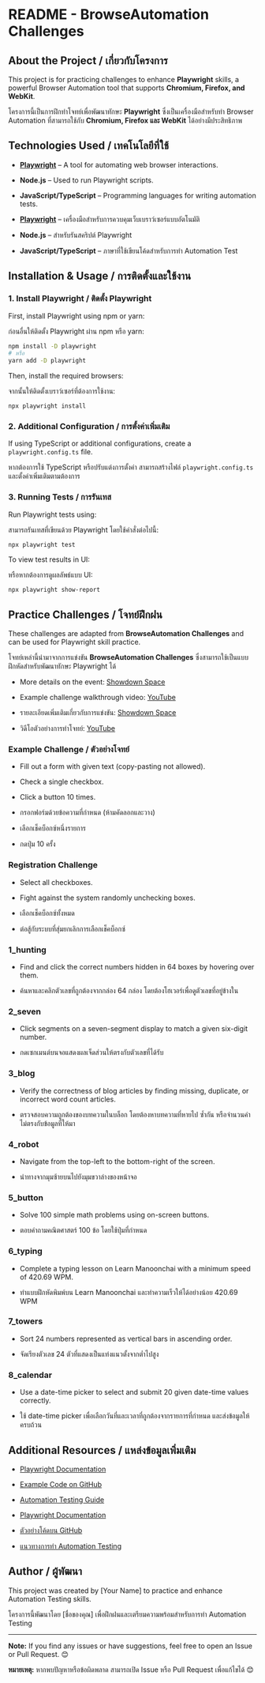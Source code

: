 # README - BrowseAutomation Challenges

## About the Project / เกี่ยวกับโครงการ

This project is for practicing challenges to enhance **Playwright** skills, a powerful Browser Automation tool that supports **Chromium, Firefox, and WebKit**.

โครงการนี้เป็นการฝึกทำโจทย์เพื่อพัฒนาทักษะ **Playwright** ซึ่งเป็นเครื่องมือสำหรับทำ Browser Automation ที่สามารถใช้กับ **Chromium, Firefox และ WebKit** ได้อย่างมีประสิทธิภาพ

## Technologies Used / เทคโนโลยีที่ใช้

- **[Playwright](https://playwright.dev/)** – A tool for automating web browser interactions.
- **Node.js** – Used to run Playwright scripts.
- **JavaScript/TypeScript** – Programming languages for writing automation tests.

- **[Playwright](https://playwright.dev/)** – เครื่องมือสำหรับการควบคุมเว็บเบราว์เซอร์แบบอัตโนมัติ
- **Node.js** – สำหรับรันสคริปต์ Playwright
- **JavaScript/TypeScript** – ภาษาที่ใช้เขียนโค้ดสำหรับการทำ Automation Test

## Installation & Usage / การติดตั้งและใช้งาน

### 1. Install Playwright / ติดตั้ง Playwright

First, install Playwright using npm or yarn:

ก่อนอื่นให้ติดตั้ง Playwright ผ่าน npm หรือ yarn:

```sh
npm install -D playwright
# หรือ
yarn add -D playwright
```

Then, install the required browsers:

จากนั้นให้ติดตั้งเบราว์เซอร์ที่ต้องการใช้งาน:

```sh
npx playwright install
```

### 2. Additional Configuration / การตั้งค่าเพิ่มเติม

If using TypeScript or additional configurations, create a `playwright.config.ts` file.

หากต้องการใช้ TypeScript หรือปรับแต่งการตั้งค่า สามารถสร้างไฟล์ `playwright.config.ts` และตั้งค่าเพิ่มเติมตามต้องการ

### 3. Running Tests / การรันเทส

Run Playwright tests using:

สามารถรันเทสที่เขียนด้วย Playwright โดยใช้คำสั่งต่อไปนี้:

```sh
npx playwright test
```

To view test results in UI:

หรือหากต้องการดูผลลัพธ์แบบ UI:

```sh
npx playwright show-report
```

## Practice Challenges / โจทย์ฝึกฝน

These challenges are adapted from **BrowseAutomation Challenges** and can be used for Playwright skill practice.

โจทย์เหล่านี้นำมาจากการแข่งขัน **BrowseAutomation Challenges** ซึ่งสามารถใช้เป็นแบบฝึกหัดสำหรับพัฒนาทักษะ Playwright ได้

- More details on the event: [Showdown Space](https://showdown.space/events/browser-automation-challenges/)
- Example challenge walkthrough video: [YouTube](https://youtu.be/jrgjfOehdOY)

- รายละเอียดเพิ่มเติมเกี่ยวกับการแข่งขัน: [Showdown Space](https://showdown.space/events/browser-automation-challenges/)
- วิดีโอตัวอย่างการทำโจทย์: [YouTube](https://youtu.be/jrgjfOehdOY)

### Example Challenge / ตัวอย่างโจทย์
- Fill out a form with given text (copy-pasting not allowed).
- Check a single checkbox.
- Click a button 10 times.

- กรอกฟอร์มด้วยข้อความที่กำหนด (ห้ามคัดลอกและวาง)
- เลือกเช็คบ็อกซ์หนึ่งรายการ
- กดปุ่ม 10 ครั้ง

### Registration Challenge
- Select all checkboxes.
- Fight against the system randomly unchecking boxes.

- เลือกเช็คบ็อกซ์ทั้งหมด
- ต่อสู้กับระบบที่สุ่มยกเลิกการเลือกเช็คบ็อกซ์

### 1_hunting
- Find and click the correct numbers hidden in 64 boxes by hovering over them.

- ค้นหาและคลิกตัวเลขที่ถูกต้องจากกล่อง 64 กล่อง โดยต้องโฮเวอร์เพื่อดูตัวเลขที่อยู่ข้างใน

### 2_seven
- Click segments on a seven-segment display to match a given six-digit number.

- กดเซกเมนต์บนจอแสดงผลเจ็ดส่วนให้ตรงกับตัวเลขที่ได้รับ

### 3_blog
- Verify the correctness of blog articles by finding missing, duplicate, or incorrect word count articles.

- ตรวจสอบความถูกต้องของบทความในบล็อก โดยต้องหาบทความที่หายไป ซ้ำกัน หรือจำนวนคำไม่ตรงกับข้อมูลที่ให้มา

### 4_robot
- Navigate from the top-left to the bottom-right of the screen.

- นำทางจากมุมซ้ายบนไปยังมุมขวาล่างของหน้าจอ

### 5_button
- Solve 100 simple math problems using on-screen buttons.

- ตอบคำถามคณิตศาสตร์ 100 ข้อ โดยใช้ปุ่มที่กำหนด

### 6_typing
- Complete a typing lesson on Learn Manoonchai with a minimum speed of 420.69 WPM.

- ทำแบบฝึกหัดพิมพ์บน Learn Manoonchai และทำความเร็วให้ได้อย่างน้อย 420.69 WPM

### 7_towers
- Sort 24 numbers represented as vertical bars in ascending order.

- จัดเรียงตัวเลข 24 ตัวที่แสดงเป็นแท่งแนวตั้งจากต่ำไปสูง

### 8_calendar
- Use a date-time picker to select and submit 20 given date-time values correctly.

- ใช้ date-time picker เพื่อเลือกวันที่และเวลาที่ถูกต้องจากรายการที่กำหนด และส่งข้อมูลให้ครบถ้วน

## Additional Resources / แหล่งข้อมูลเพิ่มเติม

- [Playwright Documentation](https://playwright.dev/docs/intro)
- [Example Code on GitHub](https://github.com/microsoft/playwright)
- [Automation Testing Guide](https://playwright.dev/docs/test-runners)

- [Playwright Documentation](https://playwright.dev/docs/intro)
- [ตัวอย่างโค้ดบน GitHub](https://github.com/microsoft/playwright)
- [แนวทางการทำ Automation Testing](https://playwright.dev/docs/test-runners)

## Author / ผู้พัฒนา

This project was created by [Your Name] to practice and enhance Automation Testing skills.

โครงการนี้พัฒนาโดย [ชื่อของคุณ] เพื่อฝึกฝนและเตรียมความพร้อมสำหรับการทำ Automation Testing

---

**Note:** If you find any issues or have suggestions, feel free to open an Issue or Pull Request. 😊

**หมายเหตุ:** หากพบปัญหาหรือข้อผิดพลาด สามารถเปิด Issue หรือ Pull Request เพื่อแก้ไขได้ 😊

